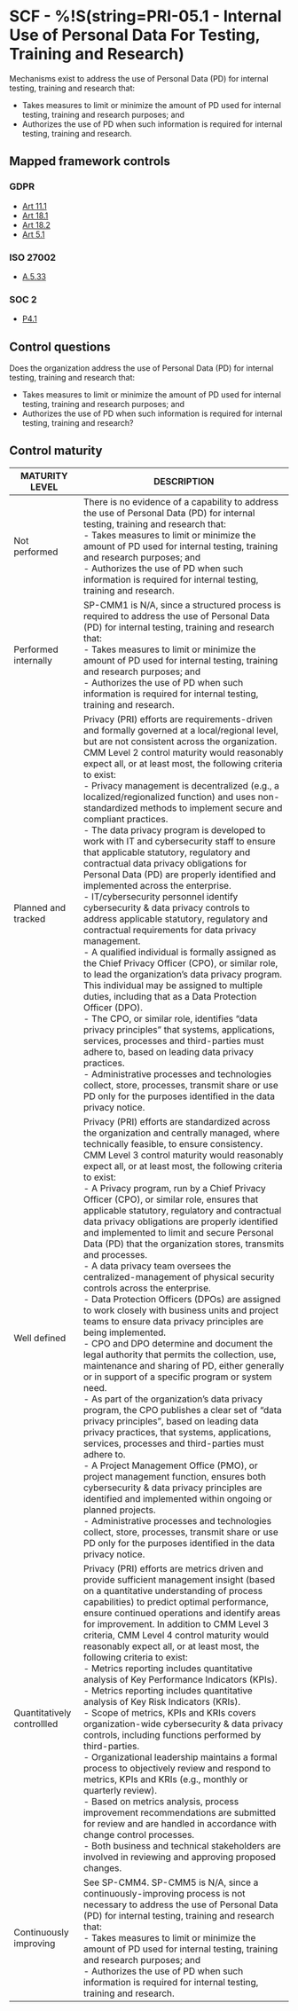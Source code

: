 # SCF - %!S(string=PRI-05.1 - Internal Use of Personal Data For Testing, Training and Research)
Mechanisms exist to address the use of Personal Data (PD) for internal testing, training and research that:
 - Takes measures to limit or minimize the amount of PD used for internal testing, training and research purposes; and
 - Authorizes the use of PD when such information is required for internal testing, training and research.
## Mapped framework controls
### GDPR
- [Art 11.1](../gdpr/art11.md#Article-111)
- [Art 18.1](../gdpr/art18.md#Article-181)
- [Art 18.2](../gdpr/art18.md#Article-182)
- [Art 5.1](../gdpr/art5.md#Article-51)
### ISO 27002
- [A.5.33](../iso27002/a-5.md#a533)
### SOC 2
- [P4.1](../soc2/p41.md)
## Control questions
Does the organization address the use of Personal Data (PD) for internal testing, training and research that:
 - Takes measures to limit or minimize the amount of PD used for internal testing, training and research purposes; and
 - Authorizes the use of PD when such information is required for internal testing, training and research?
## Control maturity
|       MATURITY LEVEL       |                                                                                                                                                                                                                                                                                                                                                                                                                                                                                                                                                                                                                                                                                                                                                                                                                                DESCRIPTION                                                                                                                                                                                                                                                                                                                                                                                                                                                                                                                                                                                                                                                                                                                                                                                                                                |
|----------------------------|---------------------------------------------------------------------------------------------------------------------------------------------------------------------------------------------------------------------------------------------------------------------------------------------------------------------------------------------------------------------------------------------------------------------------------------------------------------------------------------------------------------------------------------------------------------------------------------------------------------------------------------------------------------------------------------------------------------------------------------------------------------------------------------------------------------------------------------------------------------------------------------------------------------------------------------------------------------------------------------------------------------------------------------------------------------------------------------------------------------------------------------------------------------------------------------------------------------------------------------------------------------------------------------------------------------------------------------------------------------------------------------------------------------------------------------------------------------------------------------------------------------------------------------------------------------------------------------------------------------------------------------------------------------------------|
| Not performed              | There is no evidence of a capability to address the use of Personal Data (PD) for internal testing, training and research that:<br> - Takes measures to limit or minimize the amount of PD used for internal testing, training and research purposes; and<br> - Authorizes the use of PD when such information is required for internal testing, training and research.                                                                                                                                                                                                                                                                                                                                                                                                                                                                                                                                                                                                                                                                                                                                                                                                                                                                                                                                                                                                                                                                                                                                                                                                                                                                                                   |
| Performed internally       | SP-CMM1 is N/A, since a structured process is required to address the use of Personal Data (PD) for internal testing, training and research that:<br> - Takes measures to limit or minimize the amount of PD used for internal testing, training and research purposes; and<br> - Authorizes the use of PD when such information is required for internal testing, training and research.                                                                                                                                                                                                                                                                                                                                                                                                                                                                                                                                                                                                                                                                                                                                                                                                                                                                                                                                                                                                                                                                                                                                                                                                                                                                                 |
| Planned and tracked        | Privacy (PRI) efforts are requirements-driven and formally governed at a local/regional level, but are not consistent across the organization. CMM Level 2 control maturity would reasonably expect all, or at least most, the following criteria to exist:<br>- Privacy management is decentralized (e.g., a localized/regionalized function) and uses non-standardized methods to implement secure and compliant practices. <br>- The data privacy program is developed to work with IT and cybersecurity staff to ensure that applicable statutory, regulatory and contractual data privacy obligations for Personal Data (PD) are properly identified and implemented across the enterprise.<br>- IT/cybersecurity personnel identify cybersecurity & data privacy controls to address applicable statutory, regulatory and contractual requirements for data privacy management.<br>- A qualified individual is formally assigned as the Chief Privacy Officer (CPO), or similar role, to lead the organization’s data privacy program. This individual may be assigned to multiple duties, including that as a Data Protection Officer (DPO).<br>- The CPO, or similar role, identifies “data privacy principles” that systems, applications, services, processes and third-parties must adhere to, based on leading data privacy practices. <br>- Administrative processes and technologies collect, store, processes, transmit share or use PD only for the purposes identified in the data privacy notice.                                                                                                                                                       |
| Well defined               | Privacy (PRI) efforts are standardized across the organization and centrally managed, where technically feasible, to ensure consistency. CMM Level 3 control maturity would reasonably expect all, or at least most, the following criteria to exist:<br>- A Privacy program, run by a Chief Privacy Officer (CPO), or similar role, ensures that applicable statutory, regulatory and contractual data privacy obligations are properly identified and implemented to limit and secure Personal Data (PD) that the organization stores, transmits and processes.<br>- A data privacy team oversees the centralized-management of physical security controls across the enterprise. <br>- Data Protection Officers (DPOs) are assigned to work closely with business units and project teams to ensure data privacy principles are being implemented.<br>- CPO and DPO determine and document the legal authority that permits the collection, use, maintenance and sharing of PD, either generally or in support of a specific program or system need.<br>- As part of the organization’s data privacy program, the CPO publishes a clear set of “data privacy principles”, based on leading data privacy practices, that systems, applications, services, processes and third-parties must adhere to. <br>- A Project Management Office (PMO), or project management function, ensures both cybersecurity & data privacy principles are identified and implemented within ongoing or planned projects.<br>- Administrative processes and technologies collect, store, processes, transmit share or use PD only for the purposes identified in the data privacy notice.  |
| Quantitatively controllled | Privacy (PRI) efforts are metrics driven and provide sufficient management insight (based on a quantitative understanding of process capabilities) to predict optimal performance, ensure continued operations and identify areas for improvement. In addition to CMM Level 3 criteria, CMM Level 4 control maturity would reasonably expect all, or at least most, the following criteria to exist:<br>- 	Metrics reporting includes quantitative analysis of Key Performance Indicators (KPIs).<br>- 	Metrics reporting includes quantitative analysis of Key Risk Indicators (KRIs).<br>- 	Scope of metrics, KPIs and KRIs covers organization-wide cybersecurity & data privacy controls, including functions performed by third-parties.<br>- 	Organizational leadership maintains a formal process to objectively review and respond to metrics, KPIs and KRIs (e.g., monthly or quarterly review).<br>- 	Based on metrics analysis, process improvement recommendations are submitted for review and are handled in accordance with change control processes.<br>- 	Both business and technical stakeholders are involved in reviewing and approving proposed changes.                                                                                                                                                                                                                                                                                                                                                                                                                                                                                                   |
| Continuously improving     | See SP-CMM4. SP-CMM5 is N/A, since a continuously-improving process is not necessary to address the use of Personal Data (PD) for internal testing, training and research that:<br> - Takes measures to limit or minimize the amount of PD used for internal testing, training and research purposes; and<br> - Authorizes the use of PD when such information is required for internal testing, training and research.                                                                                                                                                                                                                                                                                                                                                                                                                                                                                                                                                                                                                                                                                                                                                                                                                                                                                                                                                                                                                                                                                                                                                                                                                                                   |
